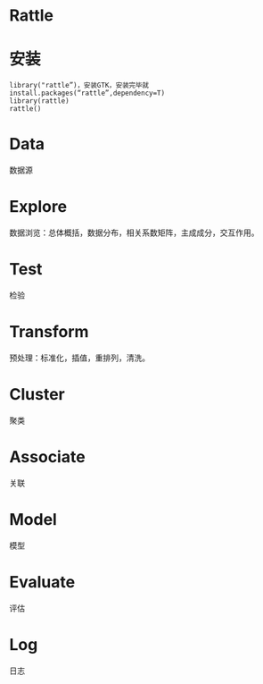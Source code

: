 # Rattle

# 安装
```
library("rattle”)，安装GTK，安装完毕就
install.packages(“rattle”,dependency=T)
library(rattle)
rattle()
```

# Data
数据源

# Explore
数据浏览：总体概括，数据分布，相关系数矩阵，主成成分，交互作用。

# Test
检验

# Transform
预处理：标准化，插值，重排列，清洗。

# Cluster
聚类

# Associate
关联

# Model
模型

# Evaluate
评估

# Log
日志
